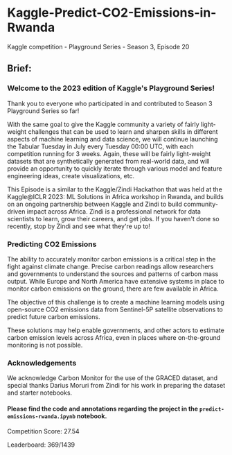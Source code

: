 # Kaggle-Predict-CO2-Emissions-in-Rwanda
Kaggle competition - Playground Series - Season 3, Episode 20

## Brief:

### Welcome to the 2023 edition of Kaggle's Playground Series!
Thank you to everyone who participated in and contributed to Season 3 Playground Series so far!

With the same goal to give the Kaggle community a variety of fairly light-weight challenges that can be used to learn and sharpen skills in different aspects of machine learning and data science, we will continue launching the Tabular Tuesday in July every Tuesday 00:00 UTC, with each competition running for 3 weeks. Again, these will be fairly light-weight datasets that are synthetically generated from real-world data, and will provide an opportunity to quickly iterate through various model and feature engineering ideas, create visualizations, etc.

This Episode is a similar to the Kaggle/Zindi Hackathon that was held at the Kaggle@ICLR 2023: ML Solutions in Africa workshop in Rwanda, and builds on an ongoing partnership between Kaggle and Zindi to build community-driven impact across Africa. Zindi is a professional network for data scientists to learn, grow their careers, and get jobs. If you haven't done so recently, stop by Zindi and see what they're up to!

### Predicting CO2 Emissions
The ability to accurately monitor carbon emissions is a critical step in the fight against climate change. Precise carbon readings allow researchers and governments to understand the sources and patterns of carbon mass output. While Europe and North America have extensive systems in place to monitor carbon emissions on the ground, there are few available in Africa.

The objective of this challenge is to create a machine learning models using open-source CO2 emissions data from Sentinel-5P satellite observations to predict future carbon emissions.

These solutions may help enable governments, and other actors to estimate carbon emission levels across Africa, even in places where on-the-ground monitoring is not possible.

### Acknowledgements
We acknowledge Carbon Monitor for the use of the GRACED dataset, and special thanks Darius Moruri from Zindi for his work in preparing the dataset and starter notebooks.

#### Please find the code and annotations regarding the project in the `predict-emissions-rwanda.ipynb` notebook.

 Competition Score: 27.54
 
 Leaderboard: 369/1439
